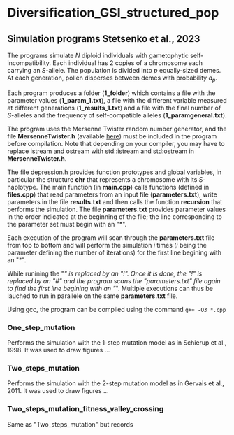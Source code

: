 # Diversification_GSI_structured_pop

## Simulation programs Stetsenko et al., 2023

The programs simulate *N* diploid individuals with gametophytic self-incompatibility. Each individual has 2 copies of a chromosome each carrying an *S*-allele. The population is divided into *p* equally-sized demes. At each generation, pollen disperses between demes with probability *d<sub>p</sub>*.

Each program produces a folder (**1_folder**) which contains a file with the parameter values (**1_param_1.txt**), a file with the different variable measured at different generations (**1_results_1.txt**) and a file with the final number of *S*-alleles and the frequency of self-compatible alleles (**1_paramgeneral.txt**).

The program uses the Mersenne Twister random number generator, and the file **MersenneTwister.h** (available [here](http://www.math.sci.hiroshima-u.ac.jp/~m-mat/MT/VERSIONS/C-LANG/MersenneTwister.h)) must be included in the program before compilation. Note that depending on your compiler, you may have to replace istream and ostream with std::istream and std:ostream in **MersenneTwister.h**.

The file depression.h provides function prototypes and global variables, in particular the structure **chr** that represents a chromosome with its *S*-haplotype. 
The main function (in **main.cpp**) calls functions (defined in **files.cpp**) that read parameters from an input file (**parameters.txt**), write parameters in the file **results.txt** and then calls the function **recursion** that performs the simulation. 
The file **parameters.txt** provides parameter values in the order indicated at the beginning of the file; the line corresponding to the parameter set must begin with an "*".

Each execution of the program will scan through the **parameters.txt** file from top to bottom and will perform the simulation *i* times (*i* being the parameter defining the number of iterations) for the first line begining with an "*".

While runining the "*" is replaced by an "!". Once it is done, the "!" is replaced by an "#" and the program scans the "parameters.txt" file again to find the first line begining with an "*". Multiple executions can thus be lauched to run in parallele on the same **parameters.txt** file. 

Using gcc, the program can be compiled using the command
`g++ -O3 *.cpp`


### One_step_mutation

Performs the simulation with the 1-step mutation model as in Schierup et al., 1998. It was used to draw figures ...

### Two_steps_mutation

Performs the simulation with the 2-step mutation model as in Gervais et al., 2011. It was used to draw figures ...

### Two_steps_mutation_fitness_valley_crossing

Same as "Two_steps_mutation" but records 
